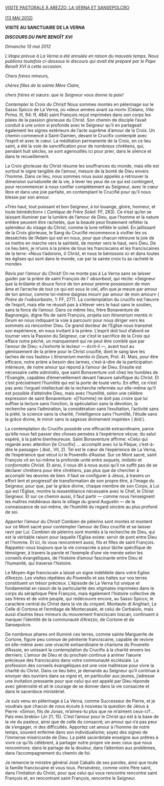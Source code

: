 [VISITE PASTORALE À AREZZO, LA VERNA ET SANSEPOLCRO \
\
(13 MAI 2012)](/content/benedict-xvi/fr/travels/2012/index_arezzo.html)

**VISITE AU SANCTUAIRE DE LA VERNA**

***DISCOURS DU PAPE BENOÎT XVI***

*Dimanche 13 mai 2012*

*L’étape prévue à La Verna a été annulée en raison du mauvais temps. Nous publions toutefois ci-dessous le discours qui avait été préparé par le Pape Benoît XVI à cette occasion.*

*Chers frères mineurs,*

*chères filles de la sainte Mère Claire,*

*chers frères et sœurs: que le Seigneur vous donne la paix!*

*Contempler la Croix du Christ!* Nous sommes montés en pèlerinage sur le Sasso Spicco de La Verna, où «deux années avant sa mort» (Celano, *Vita Prima*, III, 94: ff, 484) saint François reçut imprimées dans son corps les plaies de la passion glorieuse du Christ. Son chemin de disciple l’avait conduit à une union si profonde avec le Seigneur qu’il en partageait également les signes extérieurs de l’acte suprême d’amour de la Croix. Un chemin commencé à Saint-Damien, devant le Crucifix contemplé avec l’esprit et avec le cœur. La méditation permanente de la Croix, en ce lieu saint, a été la voie de sanctification pour de nombreux chrétiens, qui, pendant huit siècles, se sont agenouillés ici pour prier, dans le silence et dans le recueillement.

La Croix glorieuse du Christ résume les souffrances du monde, mais elle est surtout le signe tangible de l’amour, mesure de la bonté de Dieu envers l’homme. Dans ce lieu, nous sommes nous aussi appelés a retrouver la dimension surnaturelle de la vie, à lever les yeux de ce qui est contingent, pour recommencer à nous confier complètement au Seigneur, avec le cœur libre et dans une joie parfaite, en contemplant le Crucifié pour qu’il nous blesse par son amour.

«Très haut, tout puissant et bon Seigneur, à toi louange, gloire, honneur, et toute bénédiction» ( *Cantique de Frère Soleil:* FF, 263). Ce n’est qu’en se laissant illuminer par la lumière de l’amour de Dieu, que l’homme et la nature entière peuvent être rachetés, que la beauté peut finalement refléter la splendeur du visage du Christ, comme la lune reflète le soleil. En jaillissant de la Croix glorieuse, le Sang du Crucifié recommence à vivifier les os desséchés de l’Adam qui est en nous, pour que chacun retrouve la joie de se mettre en marche vers la sainteté, de monter vers le haut, vers Dieu. De ce lieu béni, je m’unis à la prière de tous les franciscains et les franciscaines de la terre: «Nous t’adorons, ô Christ, et nous te bénissons ici et dans toutes les églises qui sont dans le monde, car par ta sainte croix tu as racheté le monde».

*Ravis par l’amour du Christ!* On ne monte pas à La Verna sans se laisser guider par la prière de saint François de l’ *absorbeat*, qui récite: «Seigneur que la brûlante et douce force de ton amour prenne possession de mon âme et l’arrache de tout ce qui est sous le ciel, afin que je meure par amour de ton amour, comme toi-même daignas mourir par amour de mon amour» ( *Prière de l’«absorbeat»*, 1: FF, 277). La contemplation du crucifix est l’œuvre de l’esprit, mais elle ne réussit pas à s’élever vers le haut sans le soutien, sans la force de l’amour. Dans ce même lieu, frère Bonaventure de Bagnoregio, digne fils de saint François, projeta son *Itinerarium mentis in Deum* en nous indiquant la voie à parcourir pour nous diriger vers les sommets où rencontrer Dieu. Ce grand docteur de l’Eglise nous transmet son expérience, en nous invitant à la prière. L’esprit doit tout d’abord se tourner vers la Passion du Seigneur, car c’est le sacrifice de la Croix qui efface notre péché, un manquement qui ne peut être comblé que par l’amour de Dieu: «J’exhorte le lecteur — écrit-il —, avant tout au gémissement de la prière pour le Christ crucifié, dont le sang lave les taches de nos fautes» ( *Itinerarium mentis in Deum,* Prol. 4). Mais, pour être efficace, notre prière a besoin des larmes, c’est-à-dire de la participation intérieure, de notre amour qui répond à l’amour de Dieu. Ensuite est nécessaire cette *admiratio*, que saint Bonaventure voit chez les humbles de l’Evangile, capables d’émerveillement devant l’œuvre salvifique du Christ. Et c’est précisément l’humilité qui est la porte de toute vertu. En effet, ce n’est pas avec l’orgueil intellectuel de la recherche refermée sur elle-même qu’il est possible d’atteindre Dieu, mais avec l’humilité, selon une célèbre expression de saint Bonaventure: «\[l’homme\] ne doit pas croire que lui suffise la lecture sans l’onction, la spéculation sans la dévotion, la recherche sans l’admiration, la considération sans l’exultation, l’activité sans la piété, la science sans la charité, l’intelligence sans l’humilité, l’étude sans la grâce divine, le miroir sans la sagesse divinement inspirée» ( *ibid.*).

La contemplation du Crucifix possède une efficacité extraordinaire, parce qu’elle nous fait passer des choses pensées à l’expérience vécue; du salut espéré, à la patrie bienheureuse. Saint Bonaventure affirme: «Celui qui regarde avec attention \[le Crucifix\] ... accomplit avec lui la Pâque, c’est-à-dire le passage» ( *ibid.*, VII, 2). Tel est le cœur de l’expérience de La Verna, de l’expérience que vécut ici le Poverello d’Assise. Sur ce Mont sacré, saint François vit en lui-même la profonde unité entre *sequela, imitatio* et *conformatio Christi*. Et ainsi, il nous dit à nous aussi qu’il ne suffit pas de se déclarer chrétiens pour être chrétiens, pas plus que de chercher à accomplir les œuvres de bien. Il faut se configurer à Jésus, à travers un effort lent et progressif de transformation de son propre être, à l’image du Seigneur, pour que, par la grâce divine, chaque membre de son Corps, à Lui qui est l’Eglise, montre la ressemblance nécessaire avec le Chef, le Christ Seigneur. Et sur ce chemin aussi, il faut partir — comme nous l’enseignent les maîtres médiévaux dans le sillage du grand Augustin — de la connaissance de soi-même, de l’humilité du regard sincère au plus profond de soi.

*Apporter l’amour du Christ!* Combien de pèlerins sont montés et montent sur ce Mont sacré pour contempler l’amour de Dieu crucifié et se laisser ravir par Lui. Combien de pèlerins sont montés à la recherche de Dieu, qui est la véritable raison pour laquelle l’Eglise existe: servir de pont entre Dieu et l’homme. Et ici, ils vous rencontrent aussi, fils et filles de saint François. Rappelez-vous toujours que la vie consacrée a pour tâche spécifique de témoigner, à travers la parole et l’exemple d’une vie menée selon les conseils évangéliques, de l’histoire d’amour fascinante entre Dieu et l’humanité, qui traverse l’histoire.

Le Moyen-Age franciscain a laissé un signe indélébile dans votre Eglise d’Arezzo. Les visites répétées du Poverello et ses haltes sur vos terres constituent un trésor précieux. L’épisode de La Verna fut unique et fondamental en raison de la particularité des stigmates imprimées dans le corps du séraphique Père François, mais également l’histoire collective de ses frères et de votre peuple, qui redécouvre encore, au Sasso Spicco, le caractère central du Christ dans la vie du croyant. Montauto di Anghiari, Le Celle di Cortona et l’ermitage de Montecasale, et celui de Cerbaiolo, mais aussi d’autres lieux mineurs du mouvement franciscain toscan, continuent à marquer l’identité de la communauté d’Arezzo, de Cortone et de Sansepolcro.

De nombreux phares ont illuminé ces terres, comme sainte Marguerite de Cortone, figure peu connue de pénitente franciscaine, capable de revivre en elle-même avec une vivacité extraordinaire le charisme du Poverello d’Asssie, en unissant la contemplation du Crucifix à la charité envers les derniers. L’amour de Dieu et du prochain continue à animer l’œuvre précieuse des franciscains dans votre communauté ecclésiale. La profession des conseils évangéliques est une voie maîtresse pour vivre la charité du Christ. Dans ce lieu béni, je demande au Seigneur qu’il continue à envoyer des ouvriers dans sa vigne et, en particulier aux jeunes, j’adresse une invitation pressante pour que celui qui est appelé par Dieu réponde avec générosité et ait le courage de se donner dans la vie consacrée et dans le sacerdoce ministériel.

Je suis venu en pèlerinage à La Verna, comme Successeur de Pierre, et je voudrais que chacun de nous écoute à nouveau la question de Jésus à Pierre: «Simon, fils de Jonas, m’aimes-tu plus que ne m’aiment ceux-ci?... Pais mes brebis» (Jn 21, 15). C’est l’amour pour le Christ qui est à la base de la vie du pasteur, ainsi que de celle du consacré; un amour qui n’a pas peur de s’engager, ni des difficultés. Apportez cet amour à l’homme de notre temps, souvent enfermé dans son individualisme; soyez des signes de l’immense miséricorde de Dieu. La piété sacerdotale enseigne aux prêtres à vivre ce qu’ils célèbrent, à partager notre propre vie avec ceux que nous rencontrons: dans le partage de la douleur, dans l’attention aux problèmes, dans l’accompagnement du chemin de foi.

Je remercie le ministre général José Caballo de ses paroles, ainsi que toute la famille franciscaine et vous tous. Persévérez, comme votre Père saint, dans l’imitation du Christ, pour que celui qui vous rencontre rencontre saint François et, en rencontrant saint François, rencontre le Seigneur.